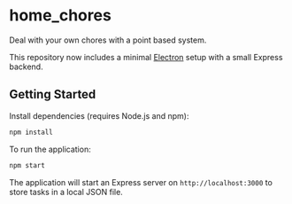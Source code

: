 # home_chores

Deal with your own chores with a point based system.

This repository now includes a minimal [Electron](https://www.electronjs.org/) setup with a small Express backend.

## Getting Started

Install dependencies (requires Node.js and npm):

```bash
npm install
```

To run the application:

```bash
npm start
```

The application will start an Express server on `http://localhost:3000` to store tasks in a local JSON file.
